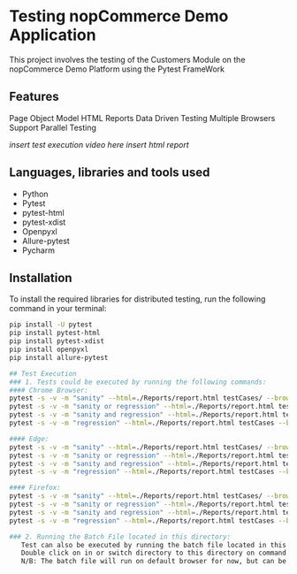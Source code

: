 # Testing nopCommerce Demo Application
This project involves the testing of the Customers Module on the nopCommerce Demo Platform using the Pytest FrameWork

## Features
Page Object Model
HTML Reports
Data Driven Testing
Multiple Browsers Support
Parallel Testing

*insert test execution video here*
*insert html report*

## Languages, libraries and tools used
- Python
- Pytest
- pytest-html
- pytest-xdist
- Openpyxl
- Allure-pytest
- Pycharm

## Installation
To install the required libraries for distributed testing, run the following command in your terminal:
```bash
pip install -U pytest
pip install pytest-html
pip install pytest-xdist
pip install openpyxl
pip install allure-pytest

## Test Execution
### 1. Tests could be executed by running the following commands:
#### Chrome Browser:
pytest -s -v -m "sanity" --html=./Reports/report.html testCases/ --browser chrome
pytest -s -v -m "sanity or regression" --html=./Reports/report.html testCases/ --browser chrome
pytest -s -v -m "sanity and regression" --html=./Reports/report.html testCases --browser chrome
pytest -s -v -m "regression" --html=./Reports/report.html testCases --browser chrome

#### Edge: 
pytest -s -v -m "sanity" --html=./Reports/report.html testCases/ --browser edge
pytest -s -v -m "sanity or regression" --html=./Reports/report.html testCases/ --browser edge
pytest -s -v -m "sanity and regression" --html=./Reports/report.html testCases --browser edge
pytest -s -v -m "regression" --html=./Reports/report.html testCases --browser edge

#### Firefox: 
pytest -s -v -m "sanity" --html=./Reports/report.html testCases/ --browser firefox
pytest -s -v -m "sanity or regression" --html=./Reports/report.html testCases/ --browser firefox
pytest -s -v -m "sanity and regression" --html=./Reports/report.html testCases --browser firefox
pytest -s -v -m "regression" --html=./Reports/report.html testCases --browser firefox

### 2. Running the Batch File located in this directory:
   Test can also be executed by running the batch file located in this directory.
   Double click on in or switch directory to this directory on command prompt and run the batch file from there
   N/B: The batch file will run on default browser for now, but can be edited .
   



